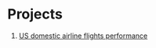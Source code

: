 # Projects
1) [US domestic airline flights performance](https://github.com/SoumyaK4/Projects/blob/main/Single%20Jupyter%20Notebook%20Projects/US%20domestic%20airline%20flights%20performance.ipynb)

